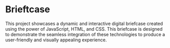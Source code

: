 # Brieftcase
This project showcases a dynamic and interactive digital briefcase created using the power of JavaScript, HTML, and CSS. This briefcase is designed to demonstrate the seamless integration of these technologies to produce a user-friendly and visually appealing experience.
